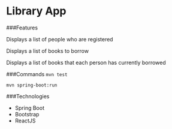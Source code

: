 Library App
===========

###Features

Displays a list of people who are registered

Displays a list of books to borrow

Displays a list of books that each person has currently borrowed

###Commands
`mvn test`

`mvn spring-boot:run`

###Technologies
 * Spring Boot
 * Bootstrap
 * ReactJS
 